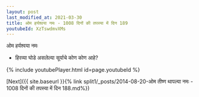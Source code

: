 ```yaml
---
layout: post
last_modified_at: 2021-03-30
title: ओम हर्यश्वया नमः - 1008 दिनों की तपस्या में दिन 189
youtubeId: XzTswdmvXMs
---
```

 
 
 ओम हर्यश्वया नमः  
 
 -  हिरव्या घोडे असलेल्या सूर्याचे कोण कोण आहे? 
 
  
 
  
 
 
 
 
 
 


{% include youtubePlayer.html id=page.youtubeId %}
 
[Next]({{ site.baseurl }}{% link  split1/_posts/2014-08-20-ओम तीष्ण थापल्या नमः - 1008 दिनों की तपस्या में दिन 188.md%})
 
